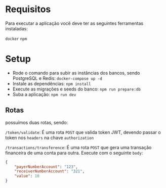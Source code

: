# Requisitos

Para executar a aplicação você deve ter as seguintes ferramentas instaladas:

`docker`
`npm`

# Setup

- Rode o comando para subir as instâncias dos bancos, sendo PostgreSQL e Redis: `docker-compose up -d`
- Instale as dependências: `npm install`
- Execute as migrações e seeds do banco: `npm run prepare:db`
- Suba a aplicação: `npm run dev`

## Rotas

possuímos duas rotas, sendo:

`/token/validate`: É uma rota `POST` que valida token JWT, devendo passar o token nos `headers` na chave `authorization`

`/transactions/transference`: É uma rota `POST` que gera uma transação financeira de uma conta para outra. Execute com o seguinte `body`:

```JSON
{
	"payerNumberAccount": "123",
	"receiverNumberAccount": "321",
	"value": 10
}

```
